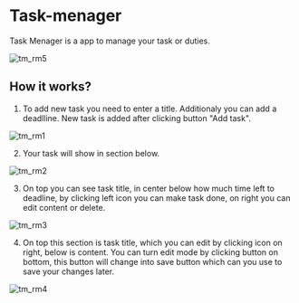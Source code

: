# Task-menager
Task Menager is a app to manage your task or duties.

![tm_rm5](https://github.com/neyluu/Task-menager/assets/75064225/e3308c76-b9e9-49ff-a0df-6462e525a36a)

## **How it works?**

1. To add new task you need to enter a title. Additionaly you can add a deadlline. New task is added after clicking button "Add task".

![tm_rm1](https://github.com/neyluu/Task-menager/assets/75064225/b5ce48f1-8964-4b67-8aa5-48a4e540f506)

2. Your task will show in section below.

![tm_rm2](https://github.com/neyluu/Task-menager/assets/75064225/62da522b-eb74-4ff1-8f55-16958b80d4bc)

3. On top you can see task title, in center below how much time left to deadline, by clicking left icon you can make task done, on right you can edit content or delete.

![tm_rm3](https://github.com/neyluu/Task-menager/assets/75064225/2c986632-5528-4aba-b363-190407f81616)

4. On top this section is task title, which you can edit by clicking icon on right, below is content. You can turn edit mode by clicking button on bottom, this button will change into save button which can you use to save your changes later.

![tm_rm4](https://github.com/neyluu/Task-menager/assets/75064225/4c4628ae-aebd-42c4-9163-151231e023c0)
